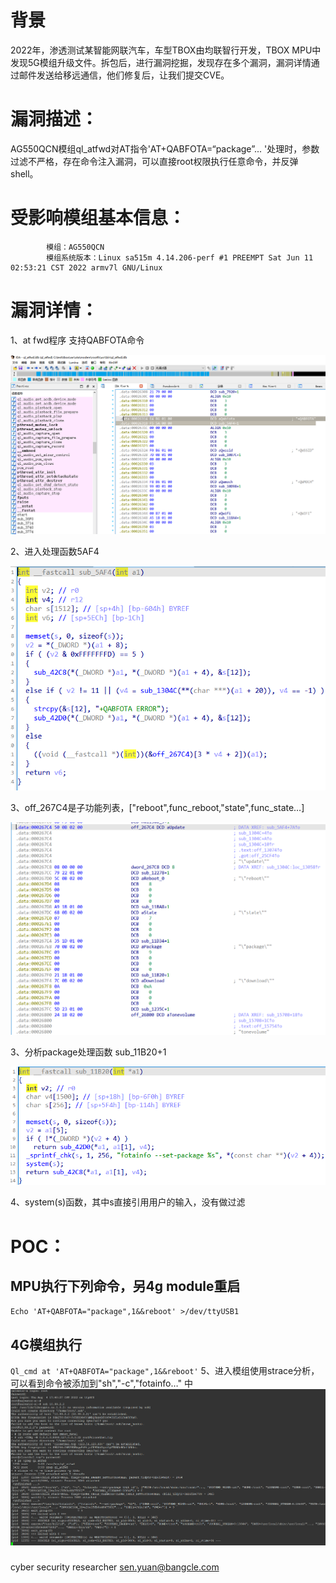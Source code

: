 # 背景

2022年，渗透测试某智能网联汽车，车型TBOX由均联智行开发，TBOX MPU中发现5G模组升级文件。拆包后，进行漏洞挖掘，发现存在多个漏洞，漏洞详情通过邮件发送给移远通信，他们修复后，让我们提交CVE。



# 漏洞描述：

AG550QCN模组ql_atfwd对AT指令'AT+QABFOTA=“package”... '处理时，参数过滤不严格，存在命令注入漏洞，可以直接root权限执行任意命令，并反弹shell。


# 受影响模组基本信息：
```
        模组：AG550QCN
        模组系统版本：Linux sa515m 4.14.206-perf #1 PREEMPT Sat Jun 11 02:53:21 CST 2022 armv7l GNU/Linux
```


# 漏洞详情：

  1、at fwd程序 支持QABFOTA命令
  
  ![image](0.png)
  
  2、进入处理函数5AF4
  
  ![image](1.png)
  
  3、off_267C4是子功能列表，["reboot",func_reboot,"state",func_state…]
  
  ![image](2.png)
  
  3、分析package处理函数 sub_11B20+1
  
  ![image](3.png)
  
  4、system(s)函数，其中s直接引用用户的输入，没有做过滤

# POC：

## MPU执行下列命令，另4g module重启
`Echo 'AT+QABFOTA="package",1&&reboot' >/dev/ttyUSB1`
## 4G模组执行
`Ql_cmd at 'AT+QABFOTA="package",1&&reboot'`
5、进入模组使用strace分析，可以看到命令被添加到"sh","-c","fotainfo…" 中
![image](4.png)



###

cyber security researcher
sen.yuan@bangcle.com

